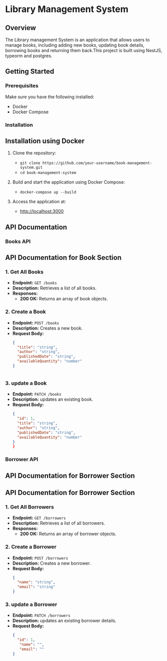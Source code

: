 # Library Management System

## Overview

The Library management System is an application that allows users to manage books, including adding new books, updating book details, borrowing books and returning them back.This project is built using NestJS, typeorm and postgres.

## Getting Started

### Prerequisites

Make sure you have the following installed:

- Docker
- Docker Compose
### Installation

## Installation using Docker

1. Clone the repository:
   - `git clone https://github.com/your-username/book-management-system.git`
   - `cd book-management-system`

2. Build and start the application using Docker Compose:
   - `docker-compose up --build`

3. Access the application at:
   - [http://localhost:3000](http://localhost:3000)

## API Documentation

### Books API
## API Documentation for Book Section
### 1. Get All Books

- **Endpoint:** `GET /books`
- **Description:** Retrieves a list of all books.
- **Responses:**
  - **200 OK:** Returns an array of book objects.

### 2. Create a Book

- **Endpoint:** `POST /books`
- **Description:** Creates a new book.
- **Request Body:**
  ```json
  {
    "title": "string",
    "author": "string",
    "publishedDate": "string",
    "availableQuantity": "number"
  }



### 3. update a Book

- **Endpoint:** `PATCH /books`
- **Description:** updates an existing book.
- **Request Body:**
  ```json
  {
    "id": 1,
    "title": "string",
    "author": "string",
    "publishedDate": "string",
    "availableQuantity": "number"
  }
  }


### Borrower API
## API Documentation for Borrower Section
## API Documentation for Borrower Section

### 1. Get All Borrowers

- **Endpoint:** `GET /borrowers`
- **Description:** Retrieves a list of all borrowers.
- **Responses:**
  - **200 OK:** Returns an array of borrower objects.

### 2. Create a Borrower

- **Endpoint:** `POST /borrowers`
- **Description:** Creates a new borrower.
- **Request Body:**
  ```json
  {
    "name": "string",
    "email": "string"
  }
### 3. update a Borrower

- **Endpoint:** `PATCH /borrowers`
- **Description:** updates an existing borrower details.
- **Request Body:**
  ```json
  {
    "id": 1,
     "name": "",
     "email": ""
  }
